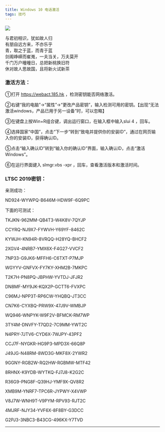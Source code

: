 ```yaml
---
title: Windows 10 电话激活
tags: 技巧
---
```


![](https://pan.qia.icu/images/2020/08/25/0aDyxWFZu7/NLZN.jpg)

与君初相识，犹如故人归  
有朋自远方来，不亦乐乎  
青，取之于蓝，而青于蓝  
剑阁峥嵘而崔嵬，一夫当关，万夫莫开  
千门万户曈曈日，总把新桃换旧符  
休对故人思故国，且将新火试新茶


<!--more-->

### 激活方法：

①打开 https://webact.185.hk ，检测密钥能否网络激活。

②右键“我的电脑”→“属性”→“更改产品密钥”，输入检测可用的密钥。【出现“无法激活windows，产品已用于另一设备”时，可以忽略】

③在键盘上按Win+R组合键，调出运行窗口，在输入框中输入slui 4 ，回车。

④选择国家“中国”，点击“下一步”转到“致电并提供你的安装ID”，通过在网页输入你的安装ID，获得确认ID。

⑤点击“输入确认ID”转到“输入你的确认ID”界面，输入确认ID，点击“激活Windows”。

⑥在运行界面键入 slmgr.vbs -xpr ，回车，查看激活版本和激活时间。

### LTSC 2019密钥：
亲测成功：

ND924-WYWPQ-B646M-HDW9F-6Q9PC

下面的可测试：

TKJKN-962MM-QB4T3-W4K8V-7QYJP

CCYRQ-NJ9X7-FYWVH-Y69YF-8462C

KYWJH-KN94R-8VRQQ-H28YQ-BHCF2

2XGV4-4NRB7-YMX6X-F4G27-VVCF2

7NP33-G9JK6-MFFH6-C6TXT-P7MJP

WGYYV-GNFVX-FY7KY-XHM2B-7MKPC

T2K7H-PN8PQ-JBPHW-YVTDJ-JFJR2

DN8MF-MY9JK-KQX2P-GCTT6-FVXPC

C96MJ-NPP3T-RP6CW-YHQBQ-JT3CC

CN7K6-CYXBQ-PRW9X-47J9V-WMBJP

WQ946-WNPYK-W9F2V-BFMCK-RM7WP

3TY4M-DNVFY-T7QD2-7C9MM-YWT2C

N4PRY-7JTV6-CYD6X-7WJPY-43PF2

CCJ7F-NYGKR-HG9P3-MPD3X-66Q8P

J49JG-N48RM-8WD3G-MKF8X-2YWR2

9GGNY-RGB2W-RQ2HW-RGBMW-MTF42

8RHNX-K9YDB-WYTKQ-FJ7J8-K2G2C

R36G9-PNG8F-Q39HJ-YMF9X-QV8R2

XMB9M-YNRF7-TPC6R-JYPWY-X4VWP

V8J7W-WNH9T-V9PYM-RPV93-RJT2C

4MJRF-NJY34-YVF6X-8F8BY-G3DCC

G2PJ3-3NBC3-B43CG-496KX-Y7TVD


-------------


